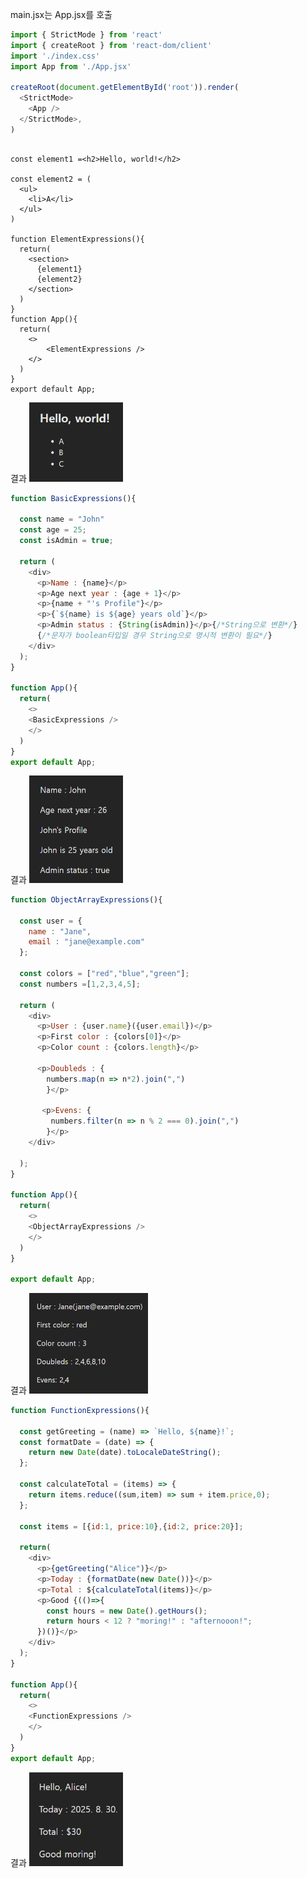 
main.jsx는 App.jsx를 호출
```jsx title:main.jsx hl:4,8 
import { StrictMode } from 'react'
import { createRoot } from 'react-dom/client'
import './index.css'
import App from './App.jsx'

createRoot(document.getElementById('root')).render(
  <StrictMode>
    <App />
  </StrictMode>,
)
```


```Jsx title:App.jsx_문자열 hl:2,4,13-14

const element1 =<h2>Hello, world!</h2>

const element2 = (
  <ul>
    <li>A</li>
  </ul>
)

function ElementExpressions(){
  return(
    <section>
      {element1}
      {element2}
    </section>
  )
}
function App(){
  return(
    <>
	    <ElementExpressions />
    </>
  )
}
export default App;
```

결과
<img src="Pasted image 20250830001328.png" width=150 hight=150/>


```jsx title:App.jsx_문자열 error:5,13 hl:14
function BasicExpressions(){

  const name = "John"
  const age = 25;
  const isAdmin = true;
  
  return (
    <div>
      <p>Name : {name}</p>
      <p>Age next year : {age + 1}</p>
      <p>{name + "'s Profile"}</p>
      <p>{`${name} is ${age} years old`}</p>
      <p>Admin status : {String(isAdmin)}</p>{/*String으로 변환*/}
      {/*문자가 boolean타입일 경우 String으로 명시적 변환이 필요*/}
    </div>
  );
}

function App(){
  return(
    <>
    <BasicExpressions />
    </>
  )
}
export default App;
```


결과
<img src="Pasted image 20250830002911.png" width=150 hight=150/>


```jsx title:App.jsx_배열
function ObjectArrayExpressions(){

  const user = {
    name : "Jane",
    email : "jane@example.com"
  };

  const colors = ["red","blue","green"];
  const numbers =[1,2,3,4,5];

  return (
    <div>
      <p>User : {user.name}({user.email})</p>
      <p>First color : {colors[0]}</p>
      <p>Color count : {colors.length}</p>
      
      <p>Doubleds : {
        numbers.map(n => n*2).join(",")
        }</p>

       <p>Evens: {
         numbers.filter(n => n % 2 === 0).join(",")
        }</p>
    </div>

  );
}

function App(){
  return(
    <>
    <ObjectArrayExpressions />
    </>
  )
}

export default App;
```

결과
<img src="Pasted image 20250830004716.png" width=190 hight=190/>

```jsx title:App.jsx_함수형형
function FunctionExpressions(){

  const getGreeting = (name) => `Hello, ${name}!`;
  const formatDate = (date) => {
    return new Date(date).toLocaleDateString();
  };

  const calculateTotal = (items) => {
    return items.reduce((sum,item) => sum + item.price,0);
  };

  const items = [{id:1, price:10},{id:2, price:20}];

  return(
    <div>
      <p>{getGreeting("Alice")}</p>
      <p>Today : {formatDate(new Date())}</p>
      <p>Total : ${calculateTotal(items)}</p>
      <p>Good {(()=>{
        const hours = new Date().getHours();
        return hours < 12 ? "moring!" : "afternooon!";
      })()}</p>
    </div>
  );
}

function App(){
  return(
    <>
    <FunctionExpressions />
    </>
  )
}
export default App;
```

결과
<img src="Pasted image 20250830004643.png" width=150 hight=150/>
